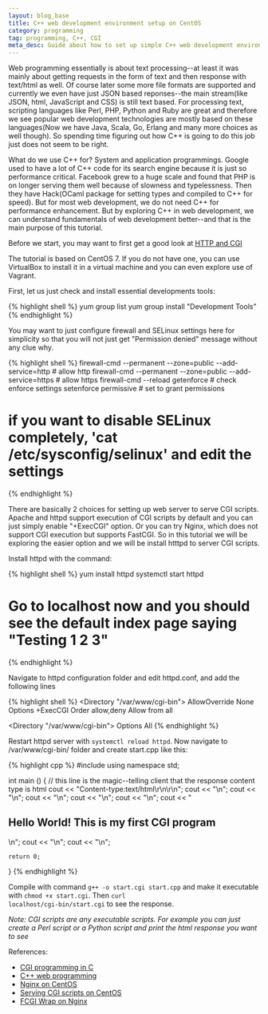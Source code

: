 ```yaml
---
layout: blog_base
title: C++ web development environment setup on CentOS
category: programming
tag: programming, C++, CGI
meta_desc: Guide about how to set up simple C++ web development environment with CGI on CentOS.
---
```


Web programming essentially is about text processing--at least it was mainly about getting requests in the form of text and then response with text/html as well. Of course later some more file formats are supported and currently we even have just JSON based reponses--the main stream(like JSON, html, JavaScript and CSS) is still text based. For processing text, scripting languages like Perl, PHP, Python and Ruby are great and therefore we see popular web development technologies are mostly based on these languages(Now we have Java, Scala, Go, Erlang and many more choices as well though). So spending time figuring out how C++ is going to do this job just does not seem to be right.

What do we use C++ for? System and application programmings. Google used to have a lot of C++ code for its search engine because it is just so performance critical. Facebook grew to a huge scale and found that PHP is on longer serving them well because of slowness and typelessness. Then they have Hack(OCaml package for setting types and compiled to C++ for speed). But for most web development, we do not need C++ for performance enhancement. But by exploring C++ in web development, we can understand fundamentals of web development better--and that is the main purpose of this tutorial.

Before we start, you may want to first get a good look at [HTTP and CGI](http://www.garshol.priv.no/download/text/http-tut.html)

The tutorial is based on CentOS 7. If you do not have one, you can use VirtualBox to install it in a virtual machine and you can even explore use of Vagrant.

First, let us just check and install essential developments tools:

{% highlight shell %}
yum group list
yum group install "Development Tools"
{% endhighlight %}

You may want to just configure firewall and SELinux settings here for simplicity so that you will not just get "Permission denied" message without any clue why.

{% highlight shell %}
firewall-cmd --permanent --zone=public --add-service=http  # allow http
firewall-cmd --permanent --zone=public --add-service=https # allow https
firewall-cmd --reload
getenforce  # check enforce settings
setenforce permissive  # set to grant permissions
# if you want to disable SELinux completely, 'cat /etc/sysconfig/selinux' and edit the settings
{% endhighlight %}

There are basically 2 choices for setting up web server to serve CGI scripts. Apache and httpd support execution of CGI scripts by default and you can just simply enable "+ExecCGI" option. Or you can try Nginx, which does not support CGI execution but supports FastCGI. So in this tutorial we will be exploring the easier option and we will be install htttpd to server CGI scripts.

Install httpd with the command:

{% highlight shell %}
yum install httpd
systemctl start httpd
# Go to localhost now and you should see the default index page saying "Testing 1 2 3"
{% endhighlight %}

Navigate to httpd configuration folder and edit httpd.conf, and add the following lines

{% highlight shell %}
<Directory "/var/www/cgi-bin">
   AllowOverride None
   Options +ExecCGI
   Order allow,deny
   Allow from all
</Directory>

<Directory "/var/www/cgi-bin">
Options All
</Directory>
{% endhighlight %}

Restart httpd server with <code>systemctl reload httpd</code>. Now navigate to /var/www/cgi-bin/ folder and create start.cpp like this:

{% highlight cpp %}
#include <iostream>
using namespace std;

int main ()
{
    // this line is the magic--telling client that the response content type is html
    cout << "Content-type:text/html\r\n\r\n";
    cout << "<html>\n";
    cout << "<head>\n";
    cout << "<title>Hello World - First CGI Program</title>\n";
    cout << "</head>\n";
    cout << "<body>\n";
    cout << "<h2>Hello World! This is my first CGI program</h2>\n";
    cout << "</body>\n";
    cout << "</html>\n";

    return 0;
}
{% endhighlight %}

Compile with command <code>g++ -o start.cgi start.cpp</code> and make it executable with <code>chmod +x start.cgi</code>. Then <code>curl localhost/cgi-bin/start.cgi</code> to see the response.

*Note: CGI scripts are any executable scripts. For example you can just create a Perl script or a Python script and print the html response you want to see*

References:

* [CGI programming in C](http://forum.codecall.net/topic/72818-cgi-programming-in-c/)
* [C++ web programming](http://www.tutorialspoint.com/cplusplus/cpp_web_programming.htm)
* [Nginx on CentOS](https://www.digitalocean.com/community/tutorials/how-to-install-nginx-on-centos-7)
* [Serving CGI scripts on CentOS](https://www.howtoforge.com/serving-cgi-scripts-with-nginx-on-centos-6.0-p2)
* [FCGI Wrap on Nginx](https://www.nginx.com/resources/wiki/start/topics/examples/fcgiwrap/)
